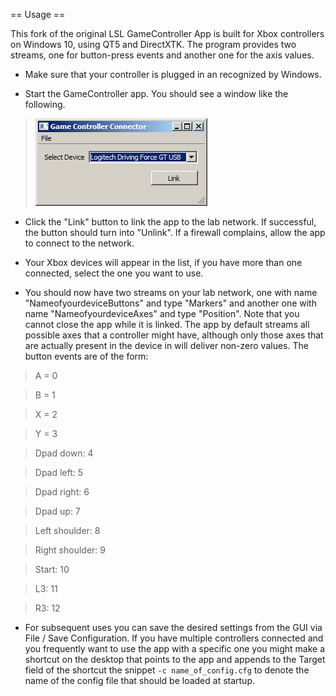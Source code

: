 == Usage ==

This fork of the original LSL GameController App is built for Xbox controllers on Windows 10, using QT5 and DirectXTK. The program provides two streams, one for button-press events and another one for the axis values.

  * Make sure that your controller is plugged in an recognized by Windows.

  * Start the GameController app. You should see a window like the following.
>![gamecontroller.png](gamecontroller.png)

  * Click the "Link" button to link the app to the lab network. If successful, the button should turn into "Unlink". If a firewall complains, allow the app to connect to the network.
  
  * Your Xbox devices will appear in the list, if you have more than one connected, select the one you want to use.

  * You should now have two streams on your lab network, one with name "NameofyourdeviceButtons" and type "Markers" and another one with name "NameofyourdeviceAxes" and type "Position". Note that you cannot close the app while it is linked. The app by default streams all possible axes that a controller might have, although only those axes that are actually present in the device in will deliver non-zero values. The button events are of the form: 

> A = 0

> B = 1

> X = 2

> Y = 3

> Dpad down: 4

> Dpad left: 5

> Dpad right: 6

> Dpad up: 7

> Left shoulder: 8

> Right shoulder: 9

> Start: 10

> L3: 11

> R3: 12

  * For subsequent uses you can save the desired settings from the GUI via File / Save Configuration. If you have multiple controllers connected and you frequently want to use the app with a specific one you might make a shortcut on the desktop that points to the app and appends to the Target field of the shortcut the snippet `-c name_of_config.cfg` to denote the name of the config file that should be loaded at startup.
